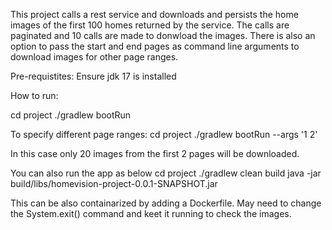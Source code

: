 This project calls a rest service and downloads and persists the home images of the first 100 homes returned by the service. The calls
are paginated and 10 calls are made to donwload the images. There is also an option to pass the start and end pages as command line arguments to download
images for other page ranges.

Pre-requistites:
Ensure jdk 17 is installed 


How to run:

cd project
./gradlew bootRun

To specify different page ranges:
cd project
./gradlew bootRun --args '1 2'

In this case only 20 images from the first 2 pages will be downloaded.

You can also run  the app  as below
cd project
./gradlew clean build
java  -jar build/libs/homevision-project-0.0.1-SNAPSHOT.jar 

This can be also containarized by adding a Dockerfile. May need to change the System.exit() command and keet it running to check the images.

